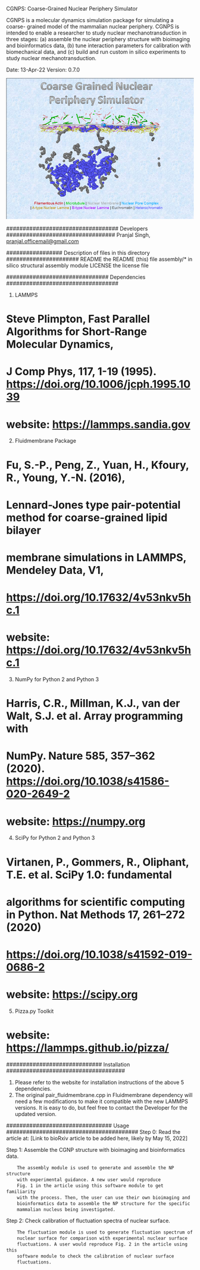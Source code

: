 CGNPS: Coarse-Grained Nuclear Periphery Simulator

CGNPS is a molecular dynamics simulation package for simulating a coarse-
grained model of the mammalian nuclear periphery. CGNPS is intended to enable a
researcher to study nuclear mechanotransduction in three stages: (a) assemble
the nuclear periphery structure with bioimaging and bioinformatics data, (b)
tune interaction parameters for calibration with biomechanical data, and (c)
build and run custom in silico experiments to study nuclear
mechanotransduction.

Date:               13-Apr-22
Version:            0.7.0

![CGNPS banner](banner.png)

################################## Developers #################################
Pranjal Singh, pranjal.officemail@gmail.com

################# Description of files in this directory ######################
README              the README (this) file
assembly/*          in silico structural assembly module
LICENSE             the license file

############################### Dependencies ##################################
1. LAMMPS
# Steve Plimpton, Fast Parallel Algorithms for Short-Range Molecular Dynamics,
# J Comp Phys, 117, 1-19 (1995). https://doi.org/10.1006/jcph.1995.1039
# website: https://lammps.sandia.gov

2. Fluidmembrane Package
# Fu, S.-P., Peng, Z., Yuan, H., Kfoury, R., Young, Y.-N. (2016),
# Lennard-Jones type pair-potential method for coarse-grained lipid bilayer
# membrane simulations in LAMMPS, Mendeley Data, V1,
# https://doi.org/10.17632/4v53nkv5hc.1
# website: https://doi.org/10.17632/4v53nkv5hc.1

3. NumPy for Python 2 and Python 3
# Harris, C.R., Millman, K.J., van der Walt, S.J. et al. Array programming with
# NumPy. Nature 585, 357–362 (2020). https://doi.org/10.1038/s41586-020-2649-2
# website: https://numpy.org

4. SciPy for Python 2 and Python 3
# Virtanen, P., Gommers, R., Oliphant, T.E. et al. SciPy 1.0: fundamental
# algorithms for scientific computing in Python. Nat Methods 17, 261–272 (2020)
# https://doi.org/10.1038/s41592-019-0686-2
# website: https://scipy.org

5. Pizza.py Toolkit
# website: https://lammps.github.io/pizza/

############################# Installation ####################################
1. Please refer to the website for installation instructions of the above 5
   dependencies.
2. The original pair_fluidmembrane.cpp in Fluidmembrane dependency will need a
   few modifications to make it compatible with the new LAMMPS versions. It is
   easy to do, but feel free to contact the Developer for the updated version.

################################ Usage ########################################
Step 0: Read the article at: [Link to bioRxiv article to be added here, likely
        by May 15, 2022]

Step 1: Assemble the CGNP structure with bioimaging and bioinformatics data.

        The assembly module is used to generate and assemble the NP structure
        with experimental guidance. A new user would reproduce
        Fig. 1 in the article using this software module to get familiarity
        with the process. Then, the user can use their own bioimaging and
        bioinformatics data to assemble the NP structure for the specific
        mammalian nucleus being investigated.

Step 2: Check calibration of fluctuation spectra of nuclear surface.

        The fluctuation module is used to generate fluctuation spectrum of
        nuclear surface for comparison with experimental nuclear surface
        fluctuations. A user would reproduce Fig. 2 in the article using this
        software module to check the calibration of nuclear surface
        fluctuations.
